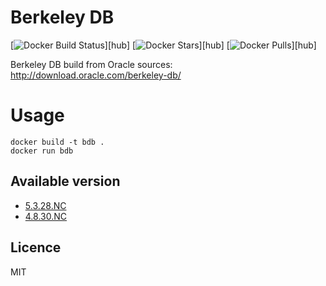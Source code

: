 # Berkeley DB

[![Docker Build Status](https://img.shields.io/docker/build/lepetitbloc/bdb.svg)][hub]
[![Docker Stars](https://img.shields.io/docker/stars/lepetitbloc/bdb.svg)][hub]
[![Docker Pulls](https://img.shields.io/docker/pulls/lepetitbloc/bdb.svg)][hub]

Berkeley DB build from Oracle sources:
http://download.oracle.com/berkeley-db/

# Usage
```
docker build -t bdb .
docker run bdb
```

## Available version
- [5.3.28.NC](https://github.com/LePetitBloc/bdb/tree/5.3.28.NC)
- [4.8.30.NC](https://github.com/LePetitBloc/bdb/tree/4.8.30.NC)

## Licence

MIT

